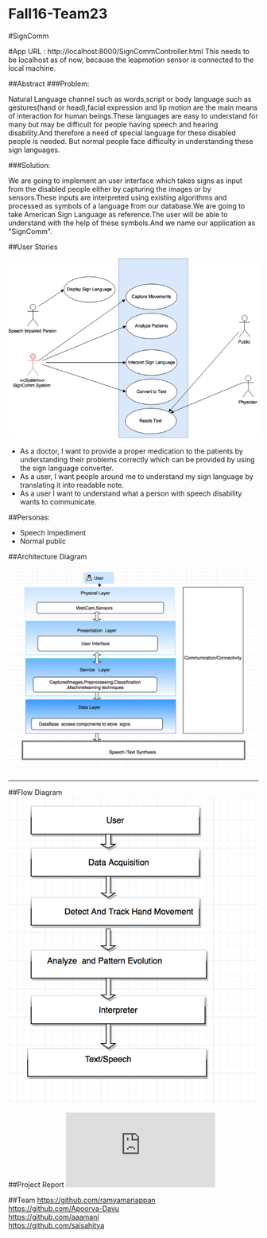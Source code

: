 # Fall16-Team23

#SignComm

#App URL : http://localhost:8000/SignCommController.html 
This needs to be localhost as of now, because the leapmotion sensor is connected to the local machine.

##Abstract
###Problem:


Natural Language channel such as words,script or body language such as gestures(hand or head),facial expression and lip motion are the main means of interaction for human beings.These languages are easy to understand for many  but may be difficult for  people having speech and hearing disability.And therefore a need of special language for these disabled people is needed. But normal people face difficulty in understanding these sign languages.


###Solution:


We are going to implement an user interface which takes signs as input from the disabled people either by capturing the images or by sensors.These inputs are interpreted using existing algorithms and processed as symbols of a language from our database.We are going to take American Sign Language as reference.The user will be able to understand with the help of these symbols.And we name our application as "SignComm".

##User Stories

![alt tag](https://github.com/SJSU272Lab/Fall16-Team23/blob/master/FinalProject/usecase.png)


- As a doctor, I want to provide a proper  medication to the patients by understanding their problems  correctly which can be provided by using the sign language converter.
- As a user, I want people around me to understand my sign language by translating it into readable note.
- As a user I want to understand what a person with speech disability wants to communicate.

##Personas:
- Speech Impediment 
- Normal public



##Architecture Diagram

![alt tag](https://github.com/SJSU272Lab/Fall16-Team23/blob/master/FinalProject/architecture.png)

***

##Flow Diagram
![alt tag](https://github.com/SJSU272Lab/Fall16-Team23/blob/master/FinalProject/flowchart.png)

##Project Report
![alt tag](https://github.com/SJSU272Lab/SignComm/blob/master/FinalProject/SignCommReport-2.pdf)

##Team
https://github.com/ramyamariappan <br>
https://github.com/Apoorva-Davu<br>
https://github.com/aaamani<br>
https://github.com/saisahitya

